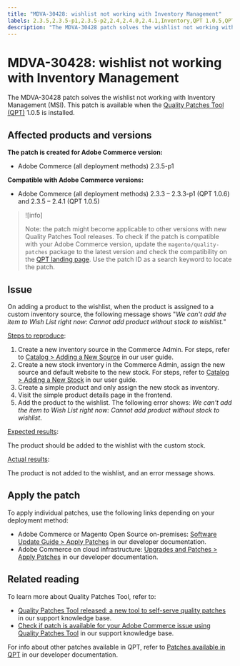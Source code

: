 ```yaml
---
title: "MDVA-30428: wishlist not working with Inventory Management"
labels: 2.3.5,2.3.5-p1,2.3.5-p2,2.4,2.4.0,2.4.1,Inventory,QPT 1.0.5,QPT patches,Inventory Management,MSI,Magento Commerce,Magento Commerce Cloud,Quality Patches Tool,support tools,wishlist,Adobe Commerce,cloud infrastructure,on-premises
description: "The MDVA-30428 patch solves the wishlist not working with Inventory Management (MSI). This patch is available when the [Quality Patches Tool (QPT)](https://support.magento.com/hc/en-us/articles/360047139492) 1.0.5 is installed."
---
```


# MDVA-30428: wishlist not working with Inventory Management

The MDVA-30428 patch solves the wishlist not working with Inventory Management (MSI). This patch is available when the [Quality Patches Tool (QPT)](https://support.magento.com/hc/en-us/articles/360047139492) 1.0.5 is installed.

## Affected products and versions

**The patch is created for Adobe Commerce version:**

* Adobe Commerce (all deployment methods) 2.3.5-p1

**Compatible with Adobe Commerce versions:**

* Adobe Commerce (all deployment methods) 2.3.3 – 2.3.3-p1 (QPT 1.0.6) and 2.3.5 – 2.4.1 (QPT 1.0.5)

>![info]
>
>Note: the patch might become applicable to other versions with new Quality Patches Tool releases. To check if the patch is compatible with your Adobe Commerce version, update the `magento/quality-patches` package to the latest version and check the compatibility on the [QPT landing page](https://devdocs.magento.com/quality-patches/tool.html#patch-grid). Use the patch ID as a search keyword to locate the patch.

## Issue

On adding a product to the wishlist, when the product is assigned to a custom inventory source, the following message shows "*We can't add the item to Wish List right now: Cannot add product without stock to wishlist.*"

<ins>Steps to reproduce</ins>:

1. Create a new inventory source in the Commerce Admin. For steps, refer to [Catalog > Adding a New Source](https://docs.magento.com/user-guide/catalog/inventory-sources-add.html?itm_source=merchdocs&itm_medium=search_page&itm_campaign=federated_search&itm_term=new%20inventory%20source) in our user guide.
1. Create a new stock inventory in the Commerce Admin, assign the new source and default website to the new stock. For steps, refer to [Catalog > Adding a New Stock](https://docs.magento.com/user-guide/catalog/inventory-stock-add.html#add-new-stock) in our user guide.
1. Create a simple product and only assign the new stock as inventory.
1. Visit the simple product details page in the frontend.
1. Add the product to the wishlist. The following error shows: *We can't add the item to Wish List right now: Cannot add product without stock to wishlist*.

<ins>Expected results</ins>:

The product should be added to the wishlist with the custom stock.

<ins>Actual results</ins>:

The product is not added to the wishlist, and an error message shows.

## Apply the patch

To apply individual patches, use the following links depending on your deployment method:

* Adobe Commerce or Magento Open Source on-premises: [Software Update Guide > Apply Patches](https://devdocs.magento.com/guides/v2.4/comp-mgr/patching/mqp.html) in our developer documentation.
* Adobe Commerce on cloud infrastructure: [Upgrades and Patches > Apply Patches](https://devdocs.magento.com/cloud/project/project-patch.html) in our developer documentation.

## Related reading

To learn more about Quality Patches Tool, refer to:

* [Quality Patches Tool released: a new tool to self-serve quality patches](https://support.magento.com/hc/en-us/articles/360047139492) in our support knowledge base.
* [Check if patch is available for your Adobe Commerce issue using Quality Patches Tool](https://support.magento.com/hc/en-us/articles/360047125252) in our support knowledge base.

For info about other patches available in QPT, refer to [Patches available in QPT](https://devdocs.magento.com/quality-patches/tool.html#patch-grid) in our developer documentation.